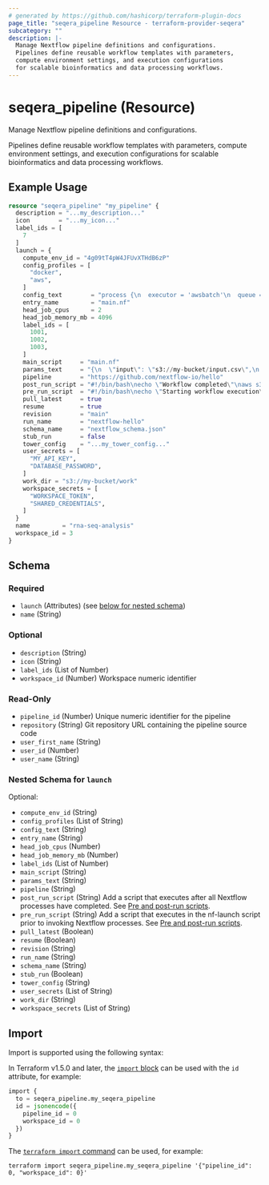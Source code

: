 ```yaml
---
# generated by https://github.com/hashicorp/terraform-plugin-docs
page_title: "seqera_pipeline Resource - terraform-provider-seqera"
subcategory: ""
description: |-
  Manage Nextflow pipeline definitions and configurations.
  Pipelines define reusable workflow templates with parameters,
  compute environment settings, and execution configurations
  for scalable bioinformatics and data processing workflows.
---
```


# seqera_pipeline (Resource)

Manage Nextflow pipeline definitions and configurations.

Pipelines define reusable workflow templates with parameters,
compute environment settings, and execution configurations
for scalable bioinformatics and data processing workflows.

## Example Usage

```terraform
resource "seqera_pipeline" "my_pipeline" {
  description = "...my_description..."
  icon        = "...my_icon..."
  label_ids = [
    7
  ]
  launch = {
    compute_env_id = "4g09tT4pW4JFUvXTHdB6zP"
    config_profiles = [
      "docker",
      "aws",
    ]
    config_text        = "process {\n  executor = 'awsbatch'\n  queue = 'my-queue'\n}\n"
    entry_name         = "main.nf"
    head_job_cpus      = 2
    head_job_memory_mb = 4096
    label_ids = [
      1001,
      1002,
      1003,
    ]
    main_script     = "main.nf"
    params_text     = "{\n  \"input\": \"s3://my-bucket/input.csv\",\n  \"output_dir\": \"s3://my-bucket/results\"\n}\n"
    pipeline        = "https://github.com/nextflow-io/hello"
    post_run_script = "#!/bin/bash\necho \"Workflow completed\"\naws s3 sync ./results s3://my-bucket/results\n"
    pre_run_script  = "#!/bin/bash\necho \"Starting workflow execution\"\naws s3 sync s3://my-bucket/data ./data\n"
    pull_latest     = true
    resume          = true
    revision        = "main"
    run_name        = "nextflow-hello"
    schema_name     = "nextflow_schema.json"
    stub_run        = false
    tower_config    = "...my_tower_config..."
    user_secrets = [
      "MY_API_KEY",
      "DATABASE_PASSWORD",
    ]
    work_dir = "s3://my-bucket/work"
    workspace_secrets = [
      "WORKSPACE_TOKEN",
      "SHARED_CREDENTIALS",
    ]
  }
  name         = "rna-seq-analysis"
  workspace_id = 3
}
```

<!-- schema generated by tfplugindocs -->
## Schema

### Required

- `launch` (Attributes) (see [below for nested schema](#nestedatt--launch))
- `name` (String)

### Optional

- `description` (String)
- `icon` (String)
- `label_ids` (List of Number)
- `workspace_id` (Number) Workspace numeric identifier

### Read-Only

- `pipeline_id` (Number) Unique numeric identifier for the pipeline
- `repository` (String) Git repository URL containing the pipeline source code
- `user_first_name` (String)
- `user_id` (Number)
- `user_name` (String)

<a id="nestedatt--launch"></a>
### Nested Schema for `launch`

Optional:

- `compute_env_id` (String)
- `config_profiles` (List of String)
- `config_text` (String)
- `entry_name` (String)
- `head_job_cpus` (Number)
- `head_job_memory_mb` (Number)
- `label_ids` (List of Number)
- `main_script` (String)
- `params_text` (String)
- `pipeline` (String)
- `post_run_script` (String) Add a script that executes after all Nextflow processes have completed. See [Pre and post-run scripts](https://docs.seqera.io/platform-cloud/launch/advanced#pre-and-post-run-scripts).
- `pre_run_script` (String) Add a script that executes in the nf-launch script prior to invoking Nextflow processes. See [Pre and post-run scripts](https://docs.seqera.io/platform-cloud/launch/advanced#pre-and-post-run-scripts).
- `pull_latest` (Boolean)
- `resume` (Boolean)
- `revision` (String)
- `run_name` (String)
- `schema_name` (String)
- `stub_run` (Boolean)
- `tower_config` (String)
- `user_secrets` (List of String)
- `work_dir` (String)
- `workspace_secrets` (List of String)

## Import

Import is supported using the following syntax:

In Terraform v1.5.0 and later, the [`import` block](https://developer.hashicorp.com/terraform/language/import) can be used with the `id` attribute, for example:

```terraform
import {
  to = seqera_pipeline.my_seqera_pipeline
  id = jsonencode({
    pipeline_id = 0
    workspace_id = 0
  })
}
```

The [`terraform import` command](https://developer.hashicorp.com/terraform/cli/commands/import) can be used, for example:

```shell
terraform import seqera_pipeline.my_seqera_pipeline '{"pipeline_id": 0, "workspace_id": 0}'
```
